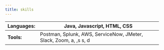 ```yaml
---
title: skills
---
```

| Languages: | Java, Javascript, HTML, CSS |
|-|-|
| **Tools:** | Postman, Splunk, AWS, ServiceNow, JMeter, Slack, Zoom, a, ,s s, d |